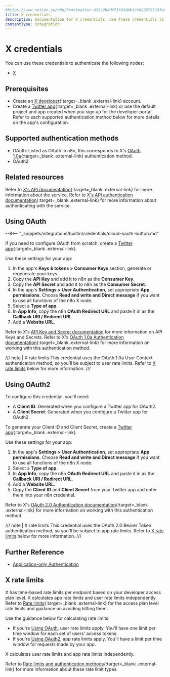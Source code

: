 ```yaml
---
#https://www.notion.so/n8n/Frontmatter-432c2b8dff1f43d4b1c8d20075510fe4
title: X credentials
description: Documentation for X credentials. Use these credentials to authenticate X in n8n, a workflow automation platform.
contentType: integration
---
```


# X credentials

You can use these credentials to authenticate the following nodes:

- [X](/integrations/builtin/app-nodes/n8n-nodes-base.twitter/)

## Prerequisites

- Create an [X developer](https://developer.x.com/en){:target=_blank .external-link} account.
- Create a [Twitter app](https://developer.x.com/en/docs/apps){:target=_blank .external-link} or use the default project and app created when you sign up for the developer portal. Refer to each supported authentication method below for more details on the app's configuration.

## Supported authentication methods

- OAuth: Listed as OAuth in n8n, this corresponds to X's [OAuth 1.0a](https://developer.x.com/en/docs/authentication/oauth-1-0a){:target=_blank .external-link} authentication method.
- OAuth2

## Related resources

Refer to [X's API documentation](https://developer.x.com/en/docs/twitter-api){:target=_blank .external-link} for more information about the service. Refer to [X's API authentication documentation](https://developer.x.com/en/docs/authentication/overview){:target=_blank .external-link} for more information about authenticating with the service.

## Using OAuth

--8<-- "_snippets/integrations/builtin/credentials/cloud-oauth-button.md"

If you need to configure OAuth from scratch, create a [Twitter app](https://developer.x.com/en/docs/apps){:target=_blank .external-link}.

Use these settings for your app:

1. In the app's **Keys & tokens > Consumer Keys** section, generate or regenerate your keys.
2. Copy the **API Key** and add it to n8n as the **Consumer Key**.
3. Copy the **API Secret** and add it to n8n as the **Consumer Secret**.
4. In the app's **Settings > User Authentication**, set appropriate **App permissions**. Choose **Read and write and Direct message** if you want to use all functions of the n8n X node.
5. Select a **Type of app**.
6. In **App Info**, copy the n8n **OAuth Redirect URL** and paste it in as the **Callback URI / Redirect URL**.
7. Add a **Website URL**.

Refer to X's [API Key and Secret documentation](https://developer.x.com/en/docs/authentication/oauth-1-0a/api-key-and-secret) for more information on API Keys and Secrets. Refer to X's [OAuth 1.0a Authentication documentation](https://developer.x.com/en/docs/authentication/oauth-1-0a){:target=_blank .external-link} for more information on working with this authentication method.

/// note | X rate limits
This credential uses the OAuth 1.0a User Context authentication method, so you'll be subject to user rate limits. Refer to [X rate limits](#x-rate-limits) below for more information.
///

## Using OAuth2

To configure this credential, you'll need:

- A **Client ID**: Generated when you configure a Twitter app for OAuth2.
- A **Client Secret**: Generated when you configure a Twitter app for OAuth2.

To generate your Client ID and Client Secret, create a [Twitter app](https://developer.x.com/en/docs/apps){:target=_blank .external-link}.

Use these settings for your app:

1. In the app's **Settings > User Authentication**, set appropriate **App permissions**. Choose **Read and write and Direct message** if you want to use all functions of the n8n X node.
2. Select a **Type of app**.
3. In **App Info**, copy the n8n **OAuth Redirect URL** and paste it in as the **Callback URI / Redirect URL**.
4. Add a **Website URL**.
5. Copy the **Client ID** and **Client Secret** from your Twitter app and enter them into your n8n credential.

Refer to X's [OAuth 2.0 Authentication documentation](https://developer.x.com/en/docs/authentication/oauth-2-0){:target=_blank .external-link} for more information on working with this authentication method.

/// note | X rate limits
This credential uses the OAuth 2.0 Bearer Token authentication method, so you'll be subject to app rate limits. Refer to [X rate limits](#x-rate-limits) below for more information.
///

## Further Reference

- [Application-only Authentication](https://developer.twitter.com/en/docs/authentication/oauth-2-0/application-only)

## X rate limits

X has time-based rate limits per endpoint based on your developer access plan level. X calculates app rate limits and user rate limits independently. Refer to [Rate limits](https://developer.x.com/en/docs/twitter-api/rate-limits){:target=_blank .external-link} for the access plan level rate limits and guidance on avoiding hitting them.

Use the guidance below for calculating rate limits:

- If you're [Using OAuth](#using-oauth), user rate limits apply. You'll have one limit per time window for each set of users' access tokens.
- If you're [Using OAuth2](#using-oauth2), app rate limits apply. You'll have a limit per time window for requests made by your app.

X calculates user rate limits and app rate limits independently.

Refer to [Rate limits and authentication methods](https://developer.x.com/en/docs/twitter-api/rate-limits#auth){:target=_blank .external-link} for more information about these rate limit types.